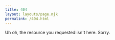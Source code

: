 ```yaml
---
title: 404
layout: layouts/page.njk
permalink: /404.html
---
```

Uh oh, the resource you requested isn't here. Sorry.
